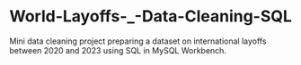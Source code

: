 # World-Layoffs-_-Data-Cleaning-SQL
Mini data cleaning project preparing a dataset on international layoffs between 2020 and 2023 using SQL in MySQL Workbench.
